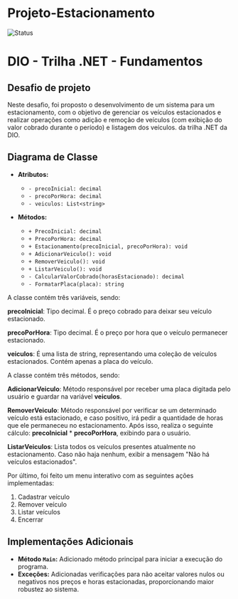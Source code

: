 # Projeto-Estacionamento

  ![Status](https://img.shields.io/badge/Status-Completed-brightgreen.svg)

# DIO - Trilha .NET - Fundamentos

## Desafio de projeto
Neste desafio, foi proposto o desenvolvimento de um sistema para um estacionamento, com o objetivo de gerenciar os veículos estacionados e realizar operações como adição e remoção de veículos (com exibição do valor cobrado durante o período) e listagem dos veículos. da trilha .NET da DIO.


## Diagrama de Classe
- **Atributos:**
  - `- precoInicial: decimal`
  - `- precoPorHora: decimal`
  - `- veiculos: List<string>`

- **Métodos:**
  - `+ PrecoInicial: decimal`
  - `+ PrecoPorHora: decimal`
  - `+ Estacionamento(precoInicial, precoPorHora): void`
  - `+ AdicionarVeiculo(): void`
  - `+ RemoverVeiculo(): void`
  - `+ ListarVeiculo(): void`
  - `- CalcularValorCobrado(horasEstacionado): decimal`
  - `- FormatarPlaca(placa): string`

A classe contém três variáveis, sendo:

**precoInicial**: Tipo decimal. É o preço cobrado para deixar seu veículo estacionado.

**precoPorHora**: Tipo decimal. É o preço por hora que o veículo permanecer estacionado.

**veiculos**: É uma lista de string, representando uma coleção de veículos estacionados. Contém apenas a placa do veículo.

A classe contém três métodos, sendo:

**AdicionarVeiculo**: Método responsável por receber uma placa digitada pelo usuário e guardar na variável **veiculos**.

**RemoverVeiculo**: Método responsável por verificar se um determinado veículo está estacionado, e caso positivo, irá pedir a quantidade de horas que ele permaneceu no estacionamento. Após isso, realiza o seguinte cálculo: **precoInicial** * **precoPorHora**, exibindo para o usuário.

**ListarVeiculos**: Lista todos os veículos presentes atualmente no estacionamento. Caso não haja nenhum, exibir a mensagem "Não há veículos estacionados".

Por último, foi feito um menu interativo com as seguintes ações implementadas:
1. Cadastrar veículo
2. Remover veículo
3. Listar veículos
4. Encerrar

## Implementações Adicionais

- **Método `Main`:** Adicionado método principal para iniciar a execução do programa.
- **Exceções:** Adicionadas verificações para não aceitar valores nulos ou negativos nos preços e horas estacionadas, proporcionando maior robustez ao sistema.

